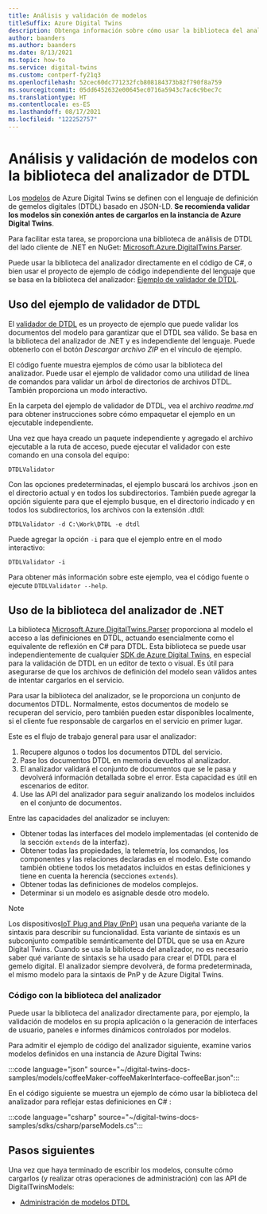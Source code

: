 ```yaml
---
title: Análisis y validación de modelos
titleSuffix: Azure Digital Twins
description: Obtenga información sobre cómo usar la biblioteca del analizador para analizar los modelos de DTDL.
author: baanders
ms.author: baanders
ms.date: 8/13/2021
ms.topic: how-to
ms.service: digital-twins
ms.custom: contperf-fy21q3
ms.openlocfilehash: 52cec60dc771232fcb808184373b82f790f8a759
ms.sourcegitcommit: 05dd6452632e00645ec0716a5943c7ac6c9bec7c
ms.translationtype: HT
ms.contentlocale: es-ES
ms.lasthandoff: 08/17/2021
ms.locfileid: "122252757"
---
```

# <a name="parse-and-validate-models-with-the-dtdl-parser-library"></a>Análisis y validación de modelos con la biblioteca del analizador de DTDL

Los [modelos](concepts-models.md) de Azure Digital Twins se definen con el lenguaje de definición de gemelos digitales (DTDL) basado en JSON-LD. **Se recomienda validar los modelos sin conexión antes de cargarlos en la instancia de Azure Digital Twins**.

Para facilitar esta tarea, se proporciona una biblioteca de análisis de DTDL del lado cliente de .NET en NuGet: [Microsoft.Azure.DigitalTwins.Parser](https://nuget.org/packages/Microsoft.Azure.DigitalTwins.Parser/). 

Puede usar la biblioteca del analizador directamente en el código de C#, o bien usar el proyecto de ejemplo de código independiente del lenguaje que se basa en la biblioteca del analizador: [Ejemplo de validador de DTDL](/samples/azure-samples/dtdl-validator/dtdl-validator).

## <a name="use-the-dtdl-validator-sample"></a>Uso del ejemplo de validador de DTDL

El [validador de DTDL](/samples/azure-samples/dtdl-validator/dtdl-validator) es un proyecto de ejemplo que puede validar los documentos del modelo para garantizar que el DTDL sea válido. Se basa en la biblioteca del analizador de .NET y es independiente del lenguaje. Puede obtenerlo con el botón *Descargar archivo ZIP* en el vínculo de ejemplo.

El código fuente muestra ejemplos de cómo usar la biblioteca del analizador. Puede usar el ejemplo de validador como una utilidad de línea de comandos para validar un árbol de directorios de archivos DTDL. También proporciona un modo interactivo.

En la carpeta del ejemplo de validador de DTDL, vea el archivo *readme.md* para obtener instrucciones sobre cómo empaquetar el ejemplo en un ejecutable independiente.

Una vez que haya creado un paquete independiente y agregado el archivo ejecutable a la ruta de acceso, puede ejecutar el validador con este comando en una consola del equipo:

```cmd/sh
DTDLValidator
```

Con las opciones predeterminadas, el ejemplo buscará los archivos .json en el directorio actual y en todos los subdirectorios. También puede agregar la opción siguiente para que el ejemplo busque, en el directorio indicado y en todos los subdirectorios, los archivos con la extensión .dtdl:

```cmd/sh
DTDLValidator -d C:\Work\DTDL -e dtdl 
```

Puede agregar la opción `-i` para que el ejemplo entre en el modo interactivo:

```cmd/sh
DTDLValidator -i
```

Para obtener más información sobre este ejemplo, vea el código fuente o ejecute `DTDLValidator --help`.

## <a name="use-the-net-parser-library"></a>Uso de la biblioteca del analizador de .NET 

La biblioteca [Microsoft.Azure.DigitalTwins.Parser](https://nuget.org/packages/Microsoft.Azure.DigitalTwins.Parser/) proporciona al modelo el acceso a las definiciones en DTDL, actuando esencialmente como el equivalente de reflexión en C# para DTDL. Esta biblioteca se puede usar independientemente de cualquier [SDK de Azure Digital Twins](concepts-apis-sdks.md), en especial para la validación de DTDL en un editor de texto o visual. Es útil para asegurarse de que los archivos de definición del modelo sean válidos antes de intentar cargarlos en el servicio.

Para usar la biblioteca del analizador, se le proporciona un conjunto de documentos DTDL. Normalmente, estos documentos de modelo se recuperan del servicio, pero también pueden estar disponibles localmente, si el cliente fue responsable de cargarlos en el servicio en primer lugar. 

Este es el flujo de trabajo general para usar el analizador:
1. Recupere algunos o todos los documentos DTDL del servicio.
2. Pase los documentos DTDL en memoria devueltos al analizador.
3. El analizador validará el conjunto de documentos que se le pasa y devolverá información detallada sobre el error. Esta capacidad es útil en escenarios de editor.
4. Use las API del analizador para seguir analizando los modelos incluidos en el conjunto de documentos. 

Entre las capacidades del analizador se incluyen:
* Obtener todas las interfaces del modelo implementadas (el contenido de la sección `extends` de la interfaz).
* Obtener todas las propiedades, la telemetría, los comandos, los componentes y las relaciones declaradas en el modelo. Este comando también obtiene todos los metadatos incluidos en estas definiciones y tiene en cuenta la herencia (secciones `extends`).
* Obtener todas las definiciones de modelos complejos.
* Determinar si un modelo es asignable desde otro modelo.

> [!NOTE]
> Los dispositivos[IoT Plug and Play (PnP)](../iot-develop/overview-iot-plug-and-play.md) usan una pequeña variante de la sintaxis para describir su funcionalidad. Esta variante de sintaxis es un subconjunto compatible semánticamente del DTDL que se usa en Azure Digital Twins. Cuando se usa la biblioteca del analizador, no es necesario saber qué variante de sintaxis se ha usado para crear el DTDL para el gemelo digital. El analizador siempre devolverá, de forma predeterminada, el mismo modelo para la sintaxis de PnP y de Azure Digital Twins.

### <a name="code-with-the-parser-library"></a>Código con la biblioteca del analizador

Puede usar la biblioteca del analizador directamente para, por ejemplo, la validación de modelos en su propia aplicación o la generación de interfaces de usuario, paneles e informes dinámicos controlados por modelos.

Para admitir el ejemplo de código del analizador siguiente, examine varios modelos definidos en una instancia de Azure Digital Twins:

:::code language="json" source="~/digital-twins-docs-samples/models/coffeeMaker-coffeeMakerInterface-coffeeBar.json":::

En el código siguiente se muestra un ejemplo de cómo usar la biblioteca del analizador para reflejar estas definiciones en C# :

:::code language="csharp" source="~/digital-twins-docs-samples/sdks/csharp/parseModels.cs":::

## <a name="next-steps"></a>Pasos siguientes

Una vez que haya terminado de escribir los modelos, consulte cómo cargarlos (y realizar otras operaciones de administración) con las API de DigitalTwinsModels:
* [Administración de modelos DTDL](how-to-manage-model.md)